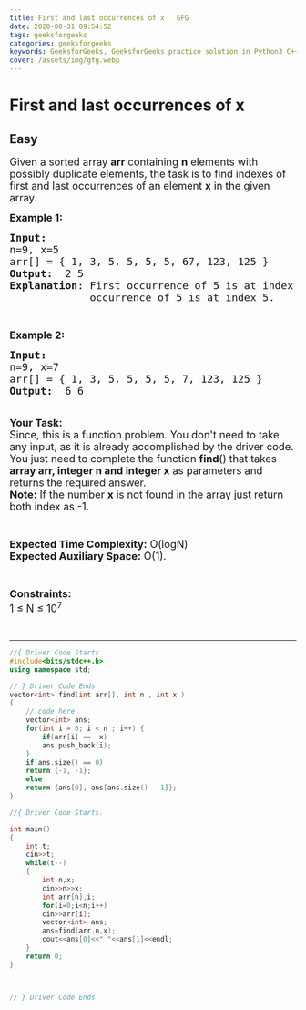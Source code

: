 ```yaml
---
title: First and last occurrences of x   GFG
date: 2020-08-31 09:54:52
tags: geeksforgeeks
categories: geeksforgeeks
keywords: GeeksforGeeks, GeeksforGeeks practice solution in Python3 C++ Java, First and last occurrences of x - GFG solution
cover: /assets/img/gfg.webp
---
```



# First and last occurrences of x
## Easy
<div class="problems_problem_content__Xm_eO"><p><span style="font-size:18px">Given a sorted array <strong>arr</strong> containing <strong>n</strong> elements with possibly duplicate elements, the task is to find indexes of first and last occurrences of an element <strong>x</strong> in the given array.</span></p>

<p><span style="font-size:18px"><strong>Example 1:</strong></span></p>

<pre><span style="font-size:18px"><strong>Input:</strong>
n=9, x=5
arr[] = { 1, 3, 5, 5, 5, 5, 67, 123, 125 }
<strong>Output:</strong>  2 5
<strong>Explanation</strong>: First occurrence of 5 is at index 2 and last
&nbsp;            occurrence of 5 is at index 5. 
</span></pre>

<p>&nbsp;</p>

<p><span style="font-size:18px"><strong>Example 2:</strong></span></p>

<pre><span style="font-size:18px"><strong>Input:
</strong>n=9, x=7
arr[] = { 1, 3, 5, 5, 5, 5, 7, 123, 125 }
<strong>Output:</strong>  6 6 

</span></pre>

<p><span style="font-size:18px"><strong>Your Task:</strong><br>
Since, this is a function problem. You don't need to take any input, as it is already accomplished by the driver code. You just need to complete the function <strong>find</strong>() that takes <strong>array arr, integer n and integer x</strong> as parameters and returns the required answer.<br>
<strong>Note:</strong> If the number <strong>x</strong> is not found in the array just return both index as -1.</span></p>

<p>&nbsp;</p>

<p><span style="font-size:18px"><strong>Expected Time Complexity:</strong> O(logN)<br>
<strong>Expected Auxiliary Space:</strong> O(1).</span></p>

<p>&nbsp;</p>

<p><span style="font-size:18px"><strong>Constraints:</strong><br>
1 ≤ N ≤ 10<sup>7</sup></span></p>

<p>&nbsp;</p>
</div>

---




```cpp
//{ Driver Code Starts
#include<bits/stdc++.h>
using namespace std;

// } Driver Code Ends
vector<int> find(int arr[], int n , int x )
{
    // code here
    vector<int> ans;
    for(int i = 0; i < n ; i++) {
        if(arr[i] ==  x) 
        ans.push_back(i);
    }
    if(ans.size() == 0) 
    return {-1, -1};
    else 
    return {ans[0], ans[ans.size() - 1]};
}

//{ Driver Code Starts.

int main()
{
    int t;
    cin>>t;
    while(t--)
    {
        int n,x;
        cin>>n>>x;
        int arr[n],i;
        for(i=0;i<n;i++)
        cin>>arr[i];
        vector<int> ans;
        ans=find(arr,n,x);
        cout<<ans[0]<<" "<<ans[1]<<endl;
    }
    return 0;
}



// } Driver Code Ends
```
